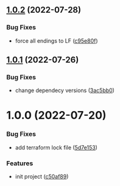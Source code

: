 ## [1.0.2](https://github.com/cktf/terraform-kubernetes-environment/compare/1.0.1...1.0.2) (2022-07-28)


### Bug Fixes

* force all endings to LF ([c95e80f](https://github.com/cktf/terraform-kubernetes-environment/commit/c95e80f156a935b0ce678f50064d325b385558d8))

## [1.0.1](https://github.com/cktf/terraform-kubernetes-environment/compare/1.0.0...1.0.1) (2022-07-26)


### Bug Fixes

* change dependecy versions ([3ac5bb0](https://github.com/cktf/terraform-kubernetes-environment/commit/3ac5bb0cb721d8d8b8e2384a351840bf1c0d0742))

# 1.0.0 (2022-07-20)


### Bug Fixes

* add terraform lock file ([5d7e153](https://github.com/cktf/terraform-kubernetes-environment/commit/5d7e15322d39f099d30ff9f00a7956aec9fa413a))


### Features

* init project ([c50af89](https://github.com/cktf/terraform-kubernetes-environment/commit/c50af894fa2134e2a6dd770a6dc2fa689e676a4a))

